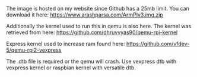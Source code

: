 The image is hosted on my website since Github has a 25mb limit.  You can download it here: https://www.arashparsa.com/ArmPIv3.img.zip

Additionally the kernel used to run this in qemu is also here.  The kernel was retrieved from here: https://github.com/dhruvvyas90/qemu-rpi-kernel

Express kernel used to increase ram found here:
https://github.com/vfdev-5/qemu-rpi2-vexpress

The .dtb file is required or the qemu will crash.  Use vexpress dtb with vexpress kernel or raspbian kernel with versatile dtb.
